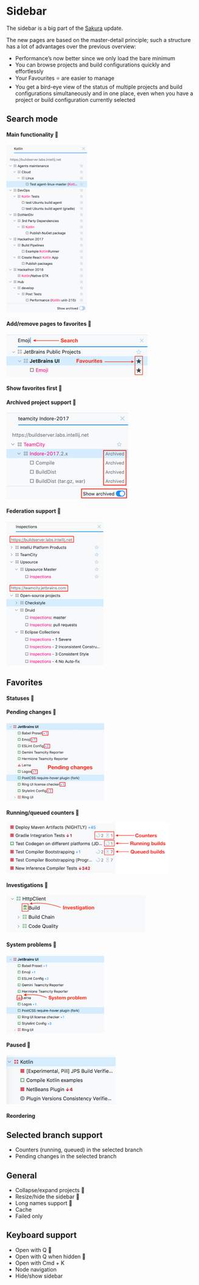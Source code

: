 # Sidebar
The sidebar is a big part of the [Sakura](https://github.com/JetBrains/teamcity-roadmap/blob/master/Sakura.md) update.

The new pages are based on the master-detail principle; such a structure has a lot of advantages over the previous overview:
* Performance’s now better since we only load the bare minimum
* You can browse projects and build configurations quickly and effortlessly
* Your Favourites ⭐ are easier to manage
* You get a bird-eye view of the status of multiple projects and build 
configurations simultaneously and in one place, even when you have a project or
build configuration currently selected


## Search mode 

#### Main functionality :checkered_flag:
<img height="438" width="212" src="https://github.com/JetBrains/teamcity-roadmap/blob/master/Images/main_functionality.png">

#### Add/remove pages to favorites :checkered_flag:
<img height="111" width="371" src="https://github.com/JetBrains/teamcity-roadmap/blob/master/Images/search:favs.png">

#### Show favorites first :checkered_flag:

#### Archived project support :checkered_flag:
<img height="227" width="320" src="https://github.com/JetBrains/teamcity-roadmap/blob/master/Images/archived.png">

#### Federation support :checkered_flag: 
<img height="378" width="255" src="https://github.com/JetBrains/teamcity-roadmap/blob/master/Images/federation_support.png">

     


## Favorites
 
#### Statuses :checkered_flag:
  
#### Pending changes :checkered_flag:
<img height="205" width="257" src="https://github.com/JetBrains/teamcity-roadmap/blob/master/Images/pending_changes.png">

#### Running/queued counters :checkered_flag:
<img height="132" width="427" src="https://github.com/JetBrains/teamcity-roadmap/blob/master/Images/counters.png">

#### Investigations :checkered_flag:
<img height="98" width="366" src="https://github.com/JetBrains/teamcity-roadmap/blob/master/Images/investigation.png">

#### System problems :checkered_flag:
<img height="205" width="257" src="https://github.com/JetBrains/teamcity-roadmap/blob/master/Images/system_problem.png">

#### Paused :checkered_flag:
<img height="128" width="287" src="https://github.com/JetBrains/teamcity-roadmap/blob/master/Images/paused.png">

#### Reordering  

## Selected branch support
* Counters (running, queued) in the selected branch
* Pending changes in the selected branch 

## General
* Collapse/expand projects :checkered_flag:
* Resize/hide the sidebar :checkered_flag:
* Long names support :checkered_flag:
* Cache 
* Failed only     

## Keyboard support
  * Open with Q :checkered_flag:
  * Open with Q when hidden :checkered_flag:
  * Open with Cmd + K
  * Node navigation
  * Hide/show sidebar 
 
